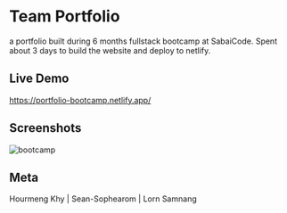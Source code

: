 # Team Portfolio
a portfolio built during 6 months fullstack bootcamp at SabaiCode. Spent about 3 days to build the website and deploy to netlify.

## Live Demo

https://portfolio-bootcamp.netlify.app/

## Screenshots

![bootcamp](https://github.com/hourmeng12/team-portfolio/assets/84323949/80fb9e60-4eb8-4b3d-b5ec-4e9f4f438eaa)

## Meta 

Hourmeng Khy | Sean-Sophearom | Lorn Samnang
